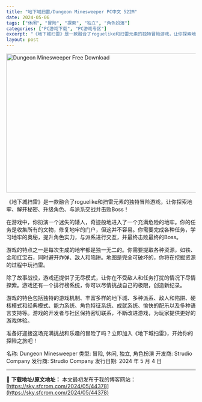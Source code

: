 ```yaml
---
title: "地下城扫雷/Dungeon Minesweeper PC中文 522M"
date: 2024-05-06
tags: ["休闲", "冒险", "探索", "独立", "角色扮演"]
categories: ["PC游戏下载", "PC游戏专区"]
excerpt: "《地下城扫雷》是一款融合了roguelike和扫雷元素的独特冒险游戏，让你探索地牢、解开秘密、升级角色、与派系交战并击败Boss！ 在游戏中，你扮演一个迷失的矮人，奇迹般地进入了一个充满危险的地牢。你的任务是收集所有的文物，修复地牢的门户，但这并不容易。你需要完成各种任务，学习地牢的奥秘，提升角色实&hellip;"
layout: post
---
```


<img class="igg-image-content aligncenter" title="Dungeon Minesweeper Free Download" src="https://sky.sfcrom.com/wp-content/uploads/2024/05/4ff3e-Dungeon-Minesweeper-Free-Download.jpg" alt="Dungeon Minesweeper Free Download" width="660" height="370" />

《地下城扫雷》是一款融合了roguelike和扫雷元素的独特冒险游戏，让你探索地牢、解开秘密、升级角色、与派系交战并击败Boss！

在游戏中，你扮演一个迷失的矮人，奇迹般地进入了一个充满危险的地牢。你的任务是收集所有的文物，修复地牢的门户，但这并不容易。你需要完成各种任务，学习地牢的奥秘，提升角色实力，与派系进行交互，并最终击败最终的Boss。

游戏的特点之一是每次生成的地牢都是独一无二的。你需要提取各种资源，如铁、金和红宝石，同时避开炸弹、敌人和陷阱。地图是完全可破坏的，你将在挖掘资源的过程中玩扫雷。

除了故事战役，游戏还提供了无尽模式，让你在不受敌人和任务打扰的情况下尽情探索。游戏还有一个排行榜系统，你可以尽情挑战自己的极限，创造新纪录。

游戏的特色包括独特的游戏机制、丰富多样的地下城、多种派系、敌人和陷阱、硬核模式和经典模式、能力系统、角色特征系统、成就系统、愉快的配乐以及多种语言支持等。游戏的开发者与社区保持密切联系，不断改进游戏，为玩家提供更好的游戏体验。

准备好迎接这场充满挑战和乐趣的冒险了吗？立即加入《地下城扫雷》，开始你的探险之旅吧！

名称: Dungeon Minesweeper
类型: 冒险, 休闲, 独立, 角色扮演
开发商: Strudio Company
发行商: Strudio Company
发行日期: 2024 年 5 月 4 日

---
📖 **下载地址/原文地址：** 本文最初发布于我的博客网站：[https://sky.sfcrom.com/2024/05/44378](https://sky.sfcrom.com/2024/05/44378)

